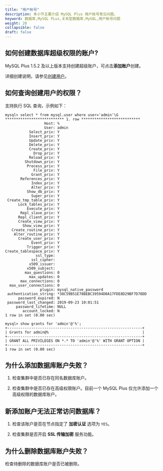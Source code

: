 ```yaml
---
title: "用户帐号"
description: 本小节主要介绍 MySQL Plus 用户帐号常见问题。 
keyword: 数据库,MySQL PLus,关系型数据库,MySQL,用户帐号问题
weight: 20
collapsible: false
draft: false
---
```


## 如何创建数据库超级权限的账户?

MySQL Plus 1.5.2 及以上版本支持创建超级账户，可点击**添加账户**创建。

详细创建说明，请参见[创建用户](../../manual/mgt_account/creat_account)。

## 如何查询创建用户的权限？

支持执行 SQL 查询，示例如下：

```shell
mysql> select * from mysql.user where user='admin'\G
*************************** 1. row ***************************
                  Host: %
                  User: admin
           Select_priv: Y
           Insert_priv: Y
           Update_priv: Y
           Delete_priv: Y
           Create_priv: Y
             Drop_priv: Y
           Reload_priv: Y
         Shutdown_priv: Y
          Process_priv: Y
             File_priv: Y
            Grant_priv: Y
       References_priv: Y
            Index_priv: Y
            Alter_priv: Y
          Show_db_priv: Y
            Super_priv: Y
 Create_tmp_table_priv: Y
      Lock_tables_priv: Y
          Execute_priv: Y
       Repl_slave_priv: Y
      Repl_client_priv: Y
      Create_view_priv: Y
        Show_view_priv: Y
   Create_routine_priv: Y
    Alter_routine_priv: Y
      Create_user_priv: Y
            Event_priv: Y
          Trigger_priv: Y
Create_tablespace_priv: Y
              ssl_type: 
            ssl_cipher: 
           x509_issuer: 
          x509_subject: 
         max_questions: 0
           max_updates: 0
       max_connections: 0
  max_user_connections: 0
                plugin: mysql_native_password
 authentication_string: *38C59B51E78BEBC39594D0A17FDE8D29BF7D78DD
      password_expired: N
 password_last_changed: 2019-09-23 10:01:51
     password_lifetime: NULL
        account_locked: N
1 row in set (0.00 sec)

mysql> show grants for 'admin'@'%';
+--------------------------------------------------------------+
| Grants for admin@%                                           |
+--------------------------------------------------------------+
| GRANT ALL PRIVILEGES ON *.* TO 'admin'@'%' WITH GRANT OPTION |
+--------------------------------------------------------------+
1 row in set (0.00 sec)
```

## 为什么添加数据库账户失败？

1. 检查集群中是否已存在同名数据库账户。

2. 检查集群中是否已存在高级权限账户。目前一个 MySQL Plus 仅允许添加一个高级权限的数据库账户。

## 新添加账户无法正常访问数据库？

1. 检查该账户是否在节点指定了 **加密认证** 选项为 `YES`。

2. 检查集群是否开启 **SSL 传输加密** 服务功能。

## 为什么删除数据库账户失败？

检查待删除的数据库账户是否已被删除。
